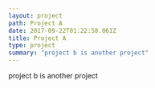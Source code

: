 ```yaml
---
layout: project
path: Project A
date: 2017-09-22T01:22:58.061Z
title: Project A
type: project
summary: "project b is another project"
---
```


project b is another project
